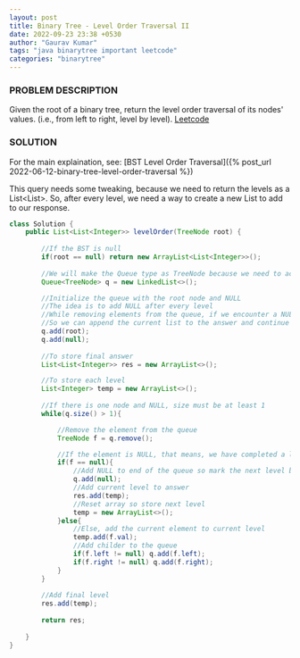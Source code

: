 ```yaml
---
layout: post
title: Binary Tree - Level Order Traversal II
date: 2022-09-23 23:38 +0530
author: "Gaurav Kumar"
tags: "java binarytree important leetcode"
categories: "binarytree"
---
```


### PROBLEM DESCRIPTION

Given the root of a binary tree, return the level order traversal of its nodes' values. (i.e., from left to right, level by level).
[Leetcode](https://leetcode.com/problems/binary-tree-level-order-traversal/)

### SOLUTION

For the main explaination, see:
[BST Level Order Traversal]({% post_url 2022-06-12-binary-tree-level-order-traversal %})

This query needs some tweaking, because we need to return the levels as a List<List<Integer>>. So, after every level, we need a way to create a new List<Integer> to add to our response.

```java
class Solution {
    public List<List<Integer>> levelOrder(TreeNode root) {
        
        //If the BST is null
        if(root == null) return new ArrayList<List<Integer>>();
        
        //We will make the Queue type as TreeNode because we need to access the left and right children later
        Queue<TreeNode> q = new LinkedList<>();

        //Initialize the queue with the root node and NULL
        //The idea is to add NULL after every level
        //While removing elements from the queue, if we encounter a NULL, that means that we have covered a certain level
        //So we can append the current list to the answer and continue
        q.add(root);
        q.add(null);
        
        //To store final answer
        List<List<Integer>> res = new ArrayList<>();

        //To store each level
        List<Integer> temp = new ArrayList<>();
        
        //If there is one node and NULL, size must be at least 1
        while(q.size() > 1){

            //Remove the element from the queue
            TreeNode f = q.remove();

            //If the element is NULL, that means, we have completed a level. 
            if(f == null){
                //Add NULL to end of the queue so mark the next level because at this moment, we must have completed adding all childer of the current level
                q.add(null);
                //Add current level to answer
                res.add(temp);
                //Reset array so store next level
                temp = new ArrayList<>();
            }else{
                //Else, add the current element to current level
                temp.add(f.val);
                //Add childer to the queue
                if(f.left != null) q.add(f.left);
                if(f.right != null) q.add(f.right);
            }
        }
        
        //Add final level
        res.add(temp);
        
        return res;
        
    }
}
```
